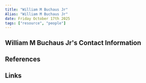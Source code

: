 ```yaml
---
title: "William M Buchaus Jr"
Alias: "William M Buchaus Jr"
date: Friday October 17th 2025
tags: ["resource", "people"]
---
```

## William M Buchaus Jr's Contact Information

## References

## Links


